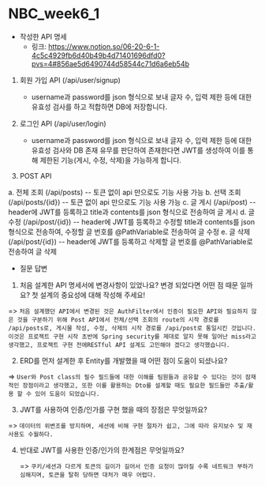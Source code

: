 # NBC_week6_1

* 작성한 API 명세
  * 링크: https://www.notion.so/06-20-6-1-4c5c4929fb6d40b49b4d71401696dfd0?pvs=4#856ae5d6490744d58544c71d6a6eb54b
 
 
 1. 회원 가입 API (/api/user/signup)
    - username과 password를 json 형식으로 보내 글자 수, 입력 제한 등에 대한 유효성 검사를 하고 적합하면 DB에 저장합니다.
 
 2. 로그인 API (/api/user/login)
    - username과 password를 json 형식으로 보내 글자 수, 입력 제한 등에 대한 유효성 검사와 DB 존재 유무를 판단하여 존재한다면 JWT를 생성하여 이를 통해 제한된 기능(게시, 수정, 삭제)을 가능하게 합니다.

 3. POST API
 
 a. 전체 조회 (/api/posts)      --  토큰 없이 api 만으로도 기능 사용 가능
 b. 선택 조회 (/api/posts/{id}) -- 토큰 없이 api 만으로도 기능 사용 가능
 c. 글 게시  (/api/post)        -- header에 JWT를 등록하고 title과 contents를 json 형식으로 전송하여 글 게시
 d. 글 수정  (/api/post/{id})   -- header에 JWT를 등록하고 수정할 title과 contents를 json 형식으로 전송하여, 수정할 글 번호를 @PathVariable로 전송하여 글 수정
 e. 글 삭제  (/api/post/{id})   -- header에 JWT를 등록하고 삭제할 글 번호를 @PathVariable로 전송하여 글 삭제

* 질문 답변
1. 처음 설계한 API 명세서에 변경사항이 있었나요? 변경 되었다면 어떤 점 때문 일까요? 첫 설계의 중요성에 대해 작성해 주세요!

  => `처음 설계했던 API에서 변경된 것은 AuthFilter에서 인증이 필요한 API와 필요하지 않은 것을 구분하기 위해 Post API에서 전체/선택 조회의 route의 시작 경로를 /api/posts로, 게시물 작성, 수정, 삭제의 시작 경로를 /api/post로 통일시킨 것입니다. 이것은 프로젝트 구현 시작 초반에 Spring security를 제대로 알지 못해 일어난 miss라고 생각했고, 프로젝트 구현 전에RESTful API 설계도 고민해야 겠다고 생각했습니다.`
    

2. ERD를 먼저 설계한 후 Entity를 개발했을 때 어떤 점이 도움이 되셨나요?

  => `User와 Post class의 필수 필드들에 대한 이해를 팀원들과 공유할 수 있다는 것이 잠재적인 장점이라고 생각했고, 또한 이를 활용하는 Dto를 설계할 때도 필요한 필드들만 추출/활용 할 수 있어 도움이 되었습니다.`
    
3. JWT를 사용하여 인증/인가를 구현 했을 때의 장점은 무엇일까요?
 
  => `데이터의 위변조를 방지하며, 세션에 비해 구현 절차가 쉽고, 그에 따라 유지보수 및 재사용도 수월하다.`
    
4. 반대로 JWT를 사용한 인증/인가의 한계점은 무엇일까요?
 
   => `쿠키/세션과 다르게 토큰의 길이가 길어서 인증 요청이 많아질 수록 네트워크 부하가 심해지며, 토큰을 탈취 당하면 대처가 매우 어렵다.`
